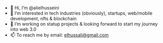 - 👋 Hi, I’m @alielhusseini
- 👀 I’m interested in tech industries (obviously), startups, web/mobile development, nfts & blockchain
- 🌱 I’m working on statup projects & looking forward to start my journey into web 3.0
- 📫 To reach me by email: elhussali@gmail.com 

<!---
alielhusseini/alielhusseini is a ✨ special ✨ repository because its `README.md` (this file) appears on your GitHub profile.
You can click the Preview link to take a look at your changes.
--->
